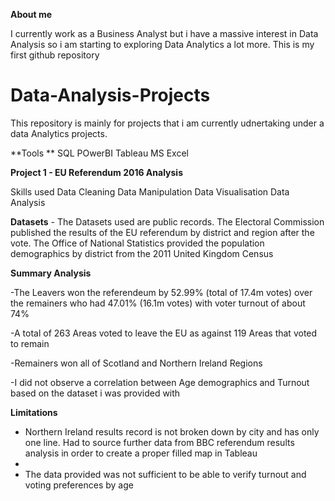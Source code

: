 **About me**

I currently work as a Business Analyst but i have a massive interest in Data Analysis so i am starting to exploring Data Analytics a lot more.
This is my first github repository

# Data-Analysis-Projects

This repository is mainly for projects that i am currently udnertaking under a data Analytics projects.

**Tools **
SQL 
POwerBI
Tableau
MS Excel

**Project 1 - EU Referendum 2016 Analysis**

Skills used
Data Cleaning 
Data Manipulation
Data Visualisation
Data Analysis

**Datasets** - The Datasets used are public records.
The Electoral Commission published the results of the EU referendum by district and region after the vote. The Office of National Statistics provided the population demographics by district from the 2011 United Kingdom Census

**Summary Analysis**

-The Leavers won the referendeum by 52.99% (total of 17.4m votes) over the remainers who had 47.01% (16.1m votes) with voter turnout of about 74%

-A total of 263 Areas voted to leave the EU as against 119 Areas that voted to remain

-Remainers won all of Scotland and Northern Ireland Regions

-I did not observe a correlation between Age demographics and Turnout based on the dataset i was provided with

**Limitations**
- Northern Ireland results record is not broken down by city and has only one line. Had to source further data from BBC referendum results analysis in order to create a proper filled map in Tableau
- 
- The data provided was not sufficient to be able to verify turnout and voting preferences by age


